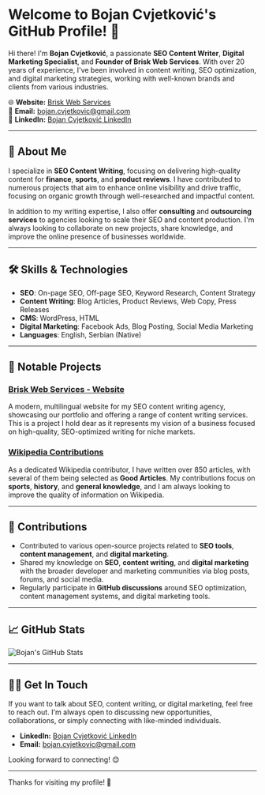 # Welcome to Bojan Cvjetković's GitHub Profile! 👋

Hi there! I'm **Bojan Cvjetković**, a passionate **SEO Content Writer**, **Digital Marketing Specialist**, and **Founder of Brisk Web Services**. With over 20 years of experience, I've been involved in content writing, SEO optimization, and digital marketing strategies, working with well-known brands and clients from various industries.

🌐 **Website:** [Brisk Web Services](https://brisk-web-services.com)  
📧 **Email:** bojan.cvjetkovic@gmail.com  
🔗 **LinkedIn:** [Bojan Cvjetković LinkedIn](https://www.linkedin.com/in/bojan-cvjetkovic/)

---

## 🚀 About Me

I specialize in **SEO Content Writing**, focusing on delivering high-quality content for **finance**, **sports**, and **product reviews**. I have contributed to numerous projects that aim to enhance online visibility and drive traffic, focusing on organic growth through well-researched and impactful content.

In addition to my writing expertise, I also offer **consulting** and **outsourcing services** to agencies looking to scale their SEO and content production. I'm always looking to collaborate on new projects, share knowledge, and improve the online presence of businesses worldwide.

---

## 🛠️ Skills & Technologies

- **SEO**: On-page SEO, Off-page SEO, Keyword Research, Content Strategy
- **Content Writing**: Blog Articles, Product Reviews, Web Copy, Press Releases
- **CMS**: WordPress, HTML
- **Digital Marketing**: Facebook Ads, Blog Posting, Social Media Marketing
- **Languages**: English, Serbian (Native)

---

## 📂 Notable Projects

### [Brisk Web Services - Website](https://brisk-web-services.com)
A modern, multilingual website for my SEO content writing agency, showcasing our portfolio and offering a range of content writing services. This is a project I hold dear as it represents my vision of a business focused on high-quality, SEO-optimized writing for niche markets.

### [Wikipedia Contributions](https://meta.wikimedia.org/wiki/User:%D0%91%D0%BE%D0%BA%D0%B8)
As a dedicated Wikipedia contributor, I have written over 850 articles, with several of them being selected as **Good Articles**. My contributions focus on **sports**, **history**, and **general knowledge**, and I am always looking to improve the quality of information on Wikipedia.

---

## 🌟 Contributions

- Contributed to various open-source projects related to **SEO tools**, **content management**, and **digital marketing**.
- Shared my knowledge on **SEO**, **content writing**, and **digital marketing** with the broader developer and marketing communities via blog posts, forums, and social media.
- Regularly participate in **GitHub discussions** around SEO optimization, content management systems, and digital marketing tools.

---

## 📈 GitHub Stats

![Bojan's GitHub Stats](https://github-readme-stats.vercel.app/api?username=b0c0de&show_icons=true&hide_title=true&count_private=true&hide=prs&theme=transparent)

---

## 👨‍💻 Get In Touch

If you want to talk about SEO, content writing, or digital marketing, feel free to reach out. I'm always open to discussing new opportunities, collaborations, or simply connecting with like-minded individuals.

- **LinkedIn:** [Bojan Cvjetković LinkedIn](https://www.linkedin.com/in/bojan-cvjetkovic/)
- **Email:** bojan.cvjetkovic@gmail.com

Looking forward to connecting! 😊

---

Thanks for visiting my profile! 🚀

